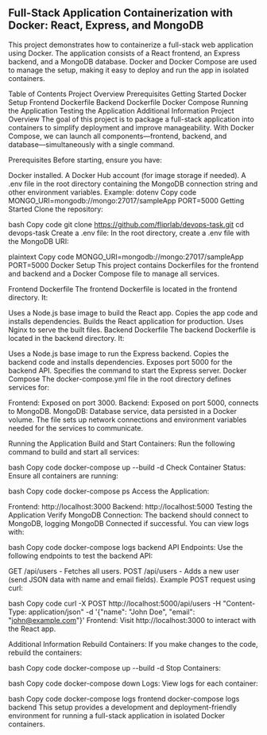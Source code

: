## Full-Stack Application Containerization with Docker: React, Express, and MongoDB
This project demonstrates how to containerize a full-stack web application using Docker. The application consists of a React frontend, an Express backend, and a MongoDB database. Docker and Docker Compose are used to manage the setup, making it easy to deploy and run the app in isolated containers.

Table of Contents
Project Overview
Prerequisites
Getting Started
Docker Setup
Frontend Dockerfile
Backend Dockerfile
Docker Compose
Running the Application
Testing the Application
Additional Information
Project Overview
The goal of this project is to package a full-stack application into containers to simplify deployment and improve manageability. With Docker Compose, we can launch all components—frontend, backend, and database—simultaneously with a single command.

Prerequisites
Before starting, ensure you have:

Docker installed.
A Docker Hub account (for image storage if needed).
A .env file in the root directory containing the MongoDB connection string and other environment variables. Example:
dotenv
Copy code
MONGO_URI=mongodb://mongo:27017/sampleApp
PORT=5000
Getting Started
Clone the repository:

bash
Copy code
git clone https://github.com/fliprlab/devops-task.git
cd devops-task
Create a .env file: In the root directory, create a .env file with the MongoDB URI:

plaintext
Copy code
MONGO_URI=mongodb://mongo:27017/sampleApp
PORT=5000
Docker Setup
This project contains Dockerfiles for the frontend and backend and a Docker Compose file to manage all services.

Frontend Dockerfile
The frontend Dockerfile is located in the frontend directory. It:

Uses a Node.js base image to build the React app.
Copies the app code and installs dependencies.
Builds the React application for production.
Uses Nginx to serve the built files.
Backend Dockerfile
The backend Dockerfile is located in the backend directory. It:

Uses a Node.js base image to run the Express backend.
Copies the backend code and installs dependencies.
Exposes port 5000 for the backend API.
Specifies the command to start the Express server.
Docker Compose
The docker-compose.yml file in the root directory defines services for:

Frontend: Exposed on port 3000.
Backend: Exposed on port 5000, connects to MongoDB.
MongoDB: Database service, data persisted in a Docker volume.
The file sets up network connections and environment variables needed for the services to communicate.

Running the Application
Build and Start Containers: Run the following command to build and start all services:

bash
Copy code
docker-compose up --build -d
Check Container Status: Ensure all containers are running:

bash
Copy code
docker-compose ps
Access the Application:

Frontend: http://localhost:3000
Backend: http://localhost:5000
Testing the Application
Verify MongoDB Connection: The backend should connect to MongoDB, logging MongoDB Connected if successful. You can view logs with:

bash
Copy code
docker-compose logs backend
API Endpoints: Use the following endpoints to test the backend API:

GET /api/users - Fetches all users.
POST /api/users - Adds a new user (send JSON data with name and email fields).
Example POST request using curl:

bash
Copy code
curl -X POST http://localhost:5000/api/users -H "Content-Type: application/json" -d '{"name": "John Doe", "email": "john@example.com"}'
Frontend: Visit http://localhost:3000 to interact with the React app.

Additional Information
Rebuild Containers: If you make changes to the code, rebuild the containers:

bash
Copy code
docker-compose up --build -d
Stop Containers:

bash
Copy code
docker-compose down
Logs: View logs for each container:

bash
Copy code
docker-compose logs frontend
docker-compose logs backend
This setup provides a development and deployment-friendly environment for running a full-stack application in isolated Docker containers.

